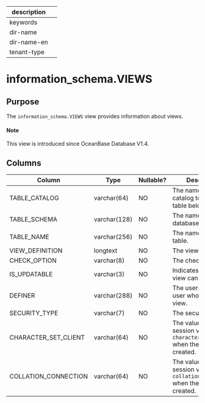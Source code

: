 |description||
|---|---|
|keywords||
|dir-name||
|dir-name-en||
|tenant-type| |

# information_schema.VIEWS

## Purpose

The `information_schema.VIEWS` view provides information about views.

<main id="notice" type='explain'>
  <h4>Note</h4>
  <p>This view is introduced since OceanBase Database V1.4. </p>
</main>

## Columns

| **Column** | **Type** | **Nullable?** | **Description** |
|----------------------|----------------|------------|---------------------------------------------|
| TABLE_CATALOG | varchar(64) | NO | The name of the catalog to which the table belongs. |
| TABLE_SCHEMA | varchar(128) | NO | The name of the database. |
| TABLE_NAME | varchar(256) | NO | The name of the table. |
| VIEW_DEFINITION | longtext | NO | The view definition. |
| CHECK_OPTION | varchar(8) | NO | The check option. |
| IS_UPDATABLE | varchar(3) | NO | Indicates whether the view can be updated. |
| DEFINER | varchar(288) | NO | The username of the user who created the view. |
| SECURITY_TYPE | varchar(7) | NO | The security type. |
| CHARACTER_SET_CLIENT | varchar(64) | NO | The value of the session variable `character_set_client` when the view was created. |
| COLLATION_CONNECTION | varchar(64) | NO | The value of the session variable `collation_connection` when the view was created. |
